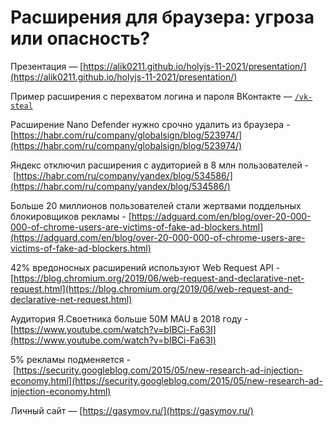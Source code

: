 # Расширения для браузера: угроза или опасность?

Презентация — [https://alik0211.github.io/holyjs-11-2021/presentation/](https://alik0211.github.io/holyjs-11-2021/presentation/)

Пример расширения с перехватом логина и пароля ВКонтакте — [`/vk-steal`](/vk-steal)

Расширение Nano Defender нужно срочно удалить из браузера - [https://habr.com/ru/company/globalsign/blog/523974/](https://habr.com/ru/company/globalsign/blog/523974/)

Яндекс отключил расширения с аудиторией в 8 млн пользователей - [https://habr.com/ru/company/yandex/blog/534586/](https://habr.com/ru/company/yandex/blog/534586/)

Больше 20 миллионов пользователей стали жертвами поддельных блокировщиков рекламы - [https://adguard.com/en/blog/over-20-000-000-of-chrome-users-are-victims-of-fake-ad-blockers.html](https://adguard.com/en/blog/over-20-000-000-of-chrome-users-are-victims-of-fake-ad-blockers.html)

42% вредоносных расширений используют Web Request API - [https://blog.chromium.org/2019/06/web-request-and-declarative-net-request.html](https://blog.chromium.org/2019/06/web-request-and-declarative-net-request.html)

Аудитория Я.Своетника больше 50M MAU в 2018 году - [https://www.youtube.com/watch?v=bIBCi-Fa63I](https://www.youtube.com/watch?v=bIBCi-Fa63I)

5% рекламы подменяется - [https://security.googleblog.com/2015/05/new-research-ad-injection-economy.html](https://security.googleblog.com/2015/05/new-research-ad-injection-economy.html)

Личный сайт — [https://gasymov.ru/](https://gasymov.ru/)
